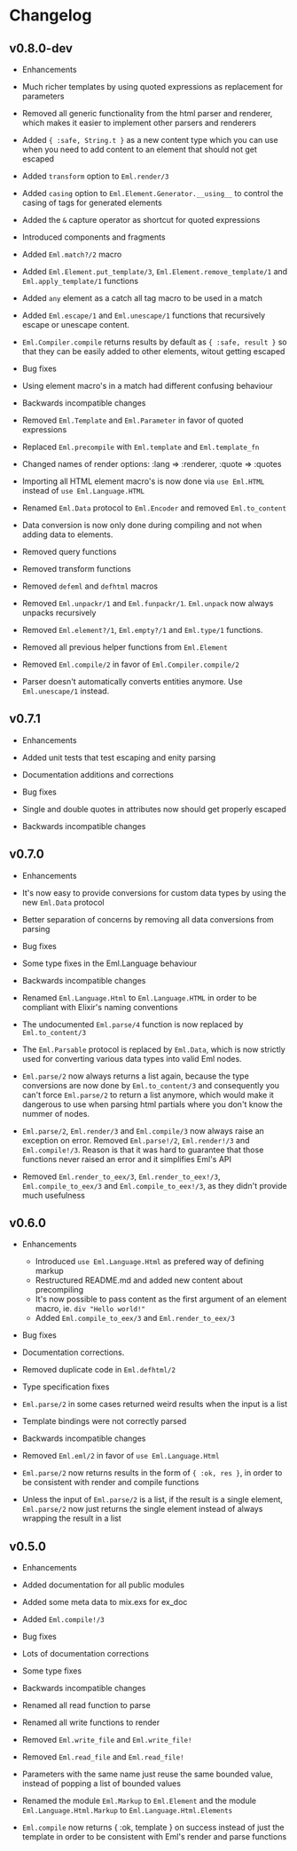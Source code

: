 # Changelog

## v0.8.0-dev
 * Enhancements
  * Much richer templates by using quoted expressions as replacement for parameters
  * Removed all generic functionality from the html parser and renderer,
    which makes it easier to implement other parsers and renderers
  * Added `{ :safe, String.t }` as a new content type which you can use when you need to add content to an element that should not get escaped
  * Added `transform` option to `Eml.render/3`
  * Added `casing` option to `Eml.Element.Generator.__using__` to control the casing of tags for generated elements
  * Added the `&` capture operator as shortcut for quoted expressions
  * Introduced components and fragments
  * Added `Eml.match?/2` macro
  * Added `Eml.Element.put_template/3`, `Eml.Element.remove_template/1` and `Eml.apply_template/1` functions
  * Added `any` element as a catch all tag macro to be used in a match
  * Added `Eml.escape/1` and `Eml.unescape/1` functions that recursively escape or unescape content.
  * `Eml.Compiler.compile` returns results by default as `{ :safe, result }` so that
    they can be easily added to other elements, witout getting escaped

 * Bug fixes
  * Using element macro's in a match had different confusing behaviour

 * Backwards incompatible changes
  * Removed `Eml.Template` and `Eml.Parameter` in favor of quoted expressions
  * Replaced `Eml.precompile` with `Eml.template` and `Eml.template_fn`
  * Changed names of render options: :lang => :renderer, :quote => :quotes
  * Importing all HTML element macro's is now done via `use Eml.HTML` instead of `use Eml.Language.HTML`
  * Renamed `Eml.Data` protocol to `Eml.Encoder` and removed `Eml.to_content`
  * Data conversion is now only done during compiling and not when adding data to elements.
  * Removed query functions
  * Removed transform functions
  * Removed `defeml` and `defhtml` macros
  * Removed `Eml.unpackr/1` and `Eml.funpackr/1`. `Eml.unpack` now always unpacks recursively
  * Removed `Eml.element?/1`, `Eml.empty?/1` and `Eml.type/1` functions.
  * Removed all previous helper functions from `Eml.Element`
  * Removed `Eml.compile/2` in favor of `Eml.Compiler.compile/2`
  * Parser doesn't automatically converts entities anymore. Use `Eml.unescape/1` instead.

## v0.7.1
 * Enhancements
  * Added unit tests that test escaping and enity parsing
  * Documentation additions and corrections

 * Bug fixes
  * Single and double quotes in attributes now should get properly escaped

 * Backwards incompatible changes

## v0.7.0
 * Enhancements
  * It's now easy to provide conversions for custom data types by using the new `Eml.Data` protocol
  * Better separation of concerns by removing all data conversions from parsing

 * Bug fixes
  * Some type fixes in the Eml.Language behaviour

 * Backwards incompatible changes
  * Renamed `Eml.Language.Html` to `Eml.Language.HTML` in order to be compliant with Elixir's naming conventions
  * The undocumented `Eml.parse/4` function is now replaced by `Eml.to_content/3`
  * The `Eml.Parsable` protocol is replaced by `Eml.Data`, which is now strictly used for converting various
    data types into valid Eml nodes.
  * `Eml.parse/2` now always returns a list again, because the type
    conversions are now done by `Eml.to_content/3` and consequently you can't force
    `Eml.parse/2` to return a list anymore, which would make it dangerous to
    use when parsing html partials where you don't know the nummer of nodes.
  * `Eml.parse/2`, `Eml.render/3` and `Eml.compile/3` now always raise an exception on error.
     Removed `Eml.parse!/2`, `Eml.render!/3` and `Eml.compile!/3`. Reason is that it was hard
     to guarantee that those functions never raised an error and it simplifies Eml's API
  * Removed `Eml.render_to_eex/3`, `Eml.render_to_eex!/3`, `Eml.compile_to_eex/3` and `Eml.compile_to_eex!/3`,
    as they didn't provide much usefulness

## v0.6.0

 * Enhancements
   * Introduced `use Eml.Language.Html` as prefered way of defining markup
   * Restructured README.md and added new content about precompiling
   * It's now possible to pass content as the first argument of an element macro, ie. `div "Hello world!"`
   * Added `Eml.compile_to_eex/3` and `Eml.render_to_eex/3`

 * Bug fixes
  * Documentation corrections.
  * Removed duplicate code in `Eml.defhtml/2`
  * Type specification fixes
  * `Eml.parse/2` in some cases returned weird results when the input is a list
  * Template bindings were not correctly parsed

 * Backwards incompatible changes
  * Removed `Eml.eml/2` in favor of `use Eml.Language.Html`
  * `Eml.parse/2` now returns results in the form of `{ :ok, res }`, in order to be consistent with render and compile functions
  * Unless the input of `Eml.parse/2` is a list, if the result is a single element, `Eml.parse/2` now just returns the single element
    instead of always wrapping the result in a list


## v0.5.0

 * Enhancements
  * Added documentation for all public modules
  * Added some meta data to mix.exs for ex_doc
  * Added `Eml.compile!/3`

 * Bug fixes
  * Lots of documentation corrections
  * Some type fixes

 * Backwards incompatible changes
  * Renamed all read function to parse
  * Renamed all write functions to render
  * Removed `Eml.write_file` and `Eml.write_file!`
  * Removed `Eml.read_file` and `Eml.read_file!`
  * Parameters with the same name just reuse the same bounded value, instead of popping a list of bounded values
  * Renamed the module `Eml.Markup` to `Eml.Element` and the module `Eml.Language.Html.Markup` to `Eml.Language.Html.Elements`
  * `Eml.compile` now returns { :ok, template } on success instead of just the template in order to be consistent with Eml's
    render and parse functions
